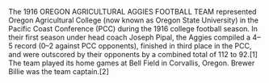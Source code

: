 The 1916 OREGON AGRICULTURAL AGGIES FOOTBALL TEAM represented Oregon Agricultural College (now known as Oregon State University) in the Pacific Coast Conference (PCC) during the 1916 college football season. In their first season under head coach Joseph Pipal, the Aggies compiled a 4–5 record (0–2 against PCC opponents), finished in third place in the PCC, and were outscored by their opponents by a combined total of 112 to 92.[1] The team played its home games at Bell Field in Corvallis, Oregon. Brewer Billie was the team captain.[2]
